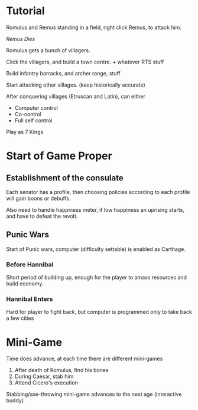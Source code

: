 # Tutorial
Romulus and Remus standing in a field, right click Remus, to attack him.

*Remus Dies*

Romulus gets a bunch of villagers. 

Click the villagers, and build a town centre. + whatever RTS stuff

Build infantry barracks, and archer range, stuff

Start attacking other villages. (keep historically accurate)

After conquering villages (Etruscan and Latin), can either
- Computer control
- Co-control
- Full self control

Play as 7 Kings

# Start of Game Proper
## Establishment of the consulate
Each senator has a profile, then choosing policies according to each profile will gain boons or debuffs.

Also need to handle happiness meter, if low happiness an uprising starts, and have to defeat the revolt.

## Punic Wars
Start of Punic wars, computer (difficulty settable) is enabled as Carthage.

### Before Hannibal
Short period of building up, enough for the player to amass resources and build economy.

### Hannibal Enters
Hard for player to fight back, but computer is programmed only to take back a few cities

# Mini-Game
Time does advance, at each time there are different mini-games

1. After death of Romulus, find his bones
2. During Caesar, stab him
3. Attend Cicero's execution

Stabbing/axe-throwing mini-game advances to the next age (interactive buddy)


